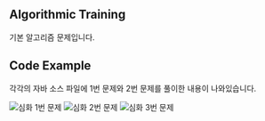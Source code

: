 ## Algorithmic Training

기본 알고리즘 문제입니다.

## Code Example

각각의 자바 소스 파일에 1번 문제와 2번 문제를 풀이한 내용이 나와있습니다.

![심화 1번 문제](./img/highlevel1.png)
![심화 2번 문제](./img/highlevel2.png)
![심화 3번 문제](./img/highlevel3.png)
